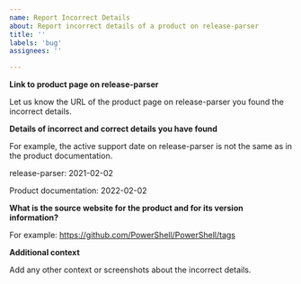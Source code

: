 ```yaml
---
name: Report Incorrect Details
about: Report incorrect details of a product on release-parser
title: ''
labels: 'bug'
assignees: ''

---
```


**Link to product page on release-parser**

Let us know the URL of the product page on release-parser you found the incorrect details.


**Details of incorrect and correct details you have found**

For example, the active support date on release-parser is not the same as in the product documentation.

release-parser: 2021-02-02

Product documentation: 2022-02-02


**What is the source website for the product and for its version information?**

For example: https://github.com/PowerShell/PowerShell/tags


**Additional context**

Add any other context or screenshots about the incorrect details.
